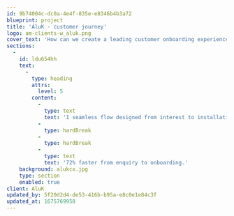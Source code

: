 ```yaml
---
id: 9b74004c-dc0a-4e4f-835e-e8346b4b3a72
blueprint: project
title: 'AluK - customer journey'
logo: am-clients-w_aluk.png
cover_text: 'How can we create a leading customer onboarding experience and reduce time to purchase?'
sections:
  -
    id: ldu654hh
    text:
      -
        type: heading
        attrs:
          level: 5
        content:
          -
            type: text
            text: '1 seamless flow designed from interest to installation.'
          -
            type: hardBreak
          -
            type: hardBreak
          -
            type: text
            text: '72% faster from enquiry to onboarding.'
    background: alukcx.jpg
    type: section
    enabled: true
client: AluK
updated_by: 5f20d2d4-de53-416b-b95a-e8c0e1e84c3f
updated_at: 1675769958
---
```

